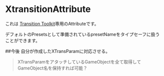 XtransitionAttribute
==========================

これは [Transition Toolkit](https://www.assetstore.unity3d.com/#/content/5992)専用のAttributeです。

デフォルトのPresetsとして準備されているpresetNameをタイプセーフに扱うことができます。



 ##今後
 自分が作成したXTransParamに対応させる。
 
 > XTransParamをアタッチしているGameObjectを全て取得してGameObject名を保持すれば可能？